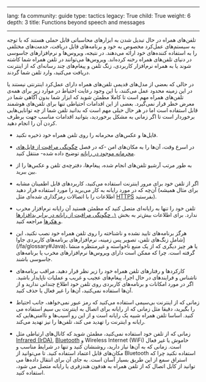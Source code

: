 

---

lang: fa
community: guide
type: tactics
legacy: True
child: True
weight: 6
depth: 3
title: Functions beyond speech and messages

---

تلفن‌های همراه در حال تبدیل شدن به ابزارهای محاسباتی قابل حملی هستند که با توجه به سیستم‌های عمل‌کرد مخصوص به خود و برنامه‌های قابل دریافت، خدمت‌های مختلفی را به استفاده کننده‌های خود ارائه می‌دهند. در نتیجه، ویروس‌ها و نرم‌افزارهای جاسوسی در دنیای تلفن‌های همراه رخنه کرده‌اند. ویروس‌ها می‌توانند در تلفن همراه شما کاشته شوند یا به همراه نرم‌افزار کاربردی، زنگ تلفن و پیغام‌های چند رسانه‌ای که از اینترنت دریافت می‌کنید، وارد تلفن شما گردند. 

در حالی که بعضی از مدل‌های قدیمی تلفن‌های همراه دارای عمل‌کرد اینترنتی نیستند یا در این زمینه محدود عمل می‌کنند، با این وجود رعایت احتیاط در موارد زیر برای همه‌ی تلفن‌های همراه مهم است تا کاملا مطمئن شوید که ابزار شما بدون آگاهی شما در معرض خطر قرار نمی‌گیرد. بعضی از این اقدامات احتیاطی تنها برای تلفن‌های هوشمند قابل استفاده است اما در هر حال خیلی مهم است که بدانید تلفن شما از چه توانایی‌هایی برخوردار است تا اگر زمانی به مشکل برخوردید، بتوانید اقدامات مناسب جهت برطرف کردن آن را انجام دهید.

* فایل‌ها و عکس‌های محرمانه را روی تلفن همراه خود ذخیره نکنید.

* در اسرع وقت، آن‌ها را به مکان‌های امن -که در فصل [چگونگی مراقبت از فایل‌های محرمانه موجود در رایانه](/fa/chapter-4) توضیح داده شده- منتقل کنید.

* به طور مرتب آرشیو تلفن‌های انجام شده، پیغام‌ها، دفترچه‌ی تلفن و عکس‌ها را از بین ببرید.

* اگر از تلفن خود برای مرور اینترنت استفاده می‌کنید، کاربردهای قابل اطمینان مشابه آن‌چه که در مورد رایانه به کار می‌برید را مورد استفاده قرار دهید (برای مثال همیشه اطلاعات را با اتصالات رمزگذاری شده‌ای مثل [HTTPS](/fa/glossary#SSL) بفرستید).

* تلفن خود را تنها به رایانه‌ای متصل کنید که مطمئن هستید آن رایانه نرم‌افزار مخرب ندارد. برای اطلاعات بیش‌تر به بخش  [۱. چگونگی مراقبت از رایانه در برابر بدافزارها و هکرها](/fa/chapter-1) مراجعه کنید.

* هرگز برنامه‌های تایید نشده و ناشناخته را روی تلفن همراه خود نصب نکنید، این شامل زنگ‌های تلفن، تصویر پس زمینه، نرم‌افزارهای برنامه‌های کاربردی جاوا](/fa/glossary#Java)، یا هر چیز دیگری که از یک منبع ناخواسته و غیرمنتظره منشا گرفته است. چرا که ممکن است دارای ویروس‌ها نرم‌افزارهای مخرب یا برنامه‌های جاسوسی باشند.

* کارکردها و رفتارهای تلفن همراه خود را زیر نظر قرار دهید. مراقب برنامه‌های ناشناس و فرایندهای در حال اجرا، پیغام‌های عجیب و غریب و عملیات ناپایدار باشید. اگر در مورد امکانات و برنامه‌های کاربردی روی تلفن خود اطلاع چندانی ندارید و از آن‌ها استفاده نمی‌کنید، آن‌ها را غیر فعال یا حذف کنید.

* زمانی که از اینترنت بی‌سیمی استفاده می‌کنید که رمز عبور نمی‌خواهد، جانب احتیاط را بگیرید، دقیقا مثل زمانی که از رایانه برای اتصال به اینترنت بی سیم استفاده می کنید. اساسا تلفن همراه شبیه یک رایانه است و از این رو آسیب‌ها و ناامنی‌هایی که رایانه و اینترنت را تهدید می کند، تلفن‌ها را نیز تهدید می‌کند.

* زمانی که از تلفن خود استفاده نمی‌کنید، مطمئن شوید که کانال‌های ارتباطی مثل [Infrared (IrDA)](/fa/glossary#IrDA), [Bluetooth](/fa/glossary#Bluetooth) و Wireless Internet (WiFi)   خاموش یا غیر فعال است. زمانی که به آن‌ها نیاز دارید، روشنشان کنید و تنها در شرایط مناسب و مکان‌های قابل اعتماد استفاده کنید. تا می‌توانید از Bluetooth استفاده نکنید چرا که استراق سمع از این طریق بسیار آسان است. به جای آن برای انتقال داده‌ها می توانید از کابل اتصال که از تلفن همراه به هدفون هندزفری یا رایانه متصل می شود، استفاده کنید.

